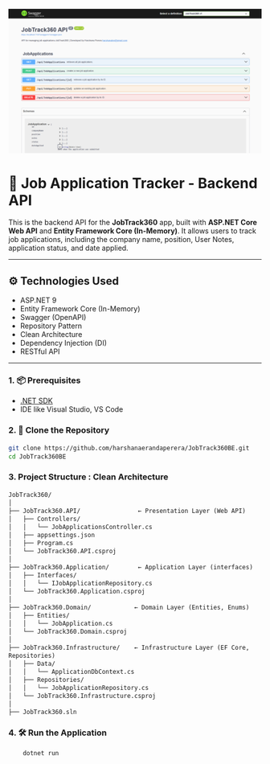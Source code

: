 ﻿![Job Tracker Banner](./assets/SwaggerImg.png)

# 📌 Job Application Tracker - Backend API

This is the backend API for the **JobTrack360** app, built with **ASP.NET Core Web API** and **Entity Framework Core (In-Memory)**. 
It allows users to track job applications, including the company name, position, User Notes, application status, and date applied.

---

## ⚙️ Technologies Used

- ASP.NET 9
- Entity Framework Core (In-Memory)
- Swagger (OpenAPI)
- Repository Pattern
- Clean Architecture
- Dependency Injection (DI)
- RESTful API

---


### 1. 📦 Prerequisites

- [.NET SDK](https://dotnet.microsoft.com/en-us/download)
- IDE like Visual Studio, VS Code

### 2. 📁 Clone the Repository

```bash
git clone https://github.com/harshanaerandaperera/JobTrack360BE.git
cd JobTrack360BE
```

### 3. Project Structure : Clean Architecture

```
JobTrack360/
│
├── JobTrack360.API/                ← Presentation Layer (Web API)
│   ├── Controllers/
│   │   └── JobApplicationsController.cs
│   ├── appsettings.json
│   ├── Program.cs
│   └── JobTrack360.API.csproj
│
├── JobTrack360.Application/        ← Application Layer (interfaces)
│   ├── Interfaces/
│   │   └── IJobApplicationRepository.cs
│   └── JobTrack360.Application.csproj
│
├── JobTrack360.Domain/            ← Domain Layer (Entities, Enums)
│   ├── Entities/
│   │   └── JobApplication.cs
│   └── JobTrack360.Domain.csproj
│
├── JobTrack360.Infrastructure/    ← Infrastructure Layer (EF Core, Repositories)
│   ├── Data/
│   │   └── ApplicationDbContext.cs
│   ├── Repositories/
│   │   └── JobApplicationRepository.cs
│   └── JobTrack360.Infrastructure.csproj
│
├── JobTrack360.sln
```

### 4. 🛠️ Run the Application
```bash
	dotnet run
```
